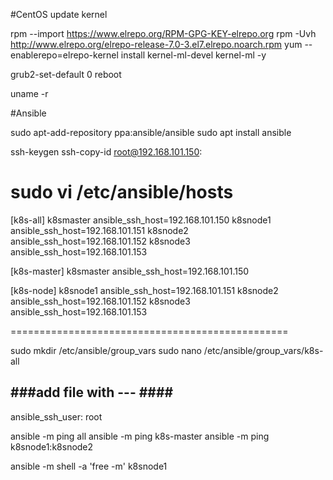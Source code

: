 #CentOS update kernel

rpm --import https://www.elrepo.org/RPM-GPG-KEY-elrepo.org
rpm -Uvh http://www.elrepo.org/elrepo-release-7.0-3.el7.elrepo.noarch.rpm
yum --enablerepo=elrepo-kernel install kernel-ml-devel kernel-ml -y

grub2-set-default 0
reboot

uname -r


#Ansible

sudo apt-add-repository ppa:ansible/ansible
sudo apt install ansible

ssh-keygen
ssh-copy-id root@192.168.101.150:

sudo vi /etc/ansible/hosts
================================================
[k8s-all]
k8smaster ansible_ssh_host=192.168.101.150
k8snode1  ansible_ssh_host=192.168.101.151
k8snode2  ansible_ssh_host=192.168.101.152
k8snode3  ansible_ssh_host=192.168.101.153

[k8s-master]
k8smaster ansible_ssh_host=192.168.101.150

[k8s-node]
k8snode1  ansible_ssh_host=192.168.101.151
k8snode2  ansible_ssh_host=192.168.101.152
k8snode3  ansible_ssh_host=192.168.101.153

================================================




sudo mkdir /etc/ansible/group_vars
sudo nano /etc/ansible/group_vars/k8s-all

###add file with --- ####
---
ansible_ssh_user: root


ansible -m ping all
ansible -m ping k8s-master
ansible -m ping k8snode1:k8snode2

ansible -m shell -a 'free -m' k8snode1

